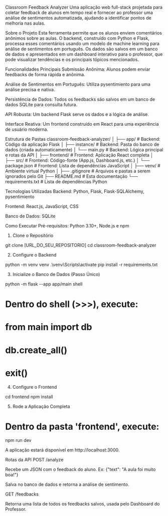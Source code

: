 Classroom Feedback Analyzer
Uma aplicação web full-stack projetada para coletar feedback de alunos em tempo real e fornecer ao professor uma análise de sentimentos automatizada, ajudando a identificar pontos de melhoria nas aulas.

Sobre o Projeto
Esta ferramenta permite que os alunos enviem comentários anônimos sobre as aulas. O backend, construído com Python e Flask, processa esses comentários usando um modelo de machine learning para análise de sentimentos em português. Os dados são salvos em um banco de dados e apresentados em um dashboard interativo para o professor, que pode visualizar tendências e os principais tópicos mencionados.

Funcionalidades Principais
Submissão Anônima: Alunos podem enviar feedbacks de forma rápida e anônima.

Análise de Sentimentos em Português: Utiliza pysentimiento para uma análise precisa e nativa.

Persistência de Dados: Todos os feedbacks são salvos em um banco de dados SQLite para consulta futura.

API Robusta: Um backend Flask serve os dados e a lógica de análise.

Interface Reativa: Um frontend construído em React para uma experiência de usuário moderna.

Estrutura de Pastas
classroom-feedback-analyzer/
│
├── app/                  # Backend: Código da aplicação Flask
│   ├── instance/         # Backend: Pasta do banco de dados (criada automaticamente)
│   └── main.py           # Backend: Lógica principal e rotas da API
│
├── frontend/             # Frontend: Aplicação React completa
│   ├── src/              # Frontend: Código-fonte (App.js, Dashboard.js, etc.)
│   └── package.json      # Frontend: Lista de dependências JavaScript
│
├── venv/                 # Ambiente virtual Python
│
├── .gitignore            # Arquivos e pastas a serem ignorados pelo Git
├── README.md             # Esta documentação
└── requirements.txt      # Lista de dependências Python

Tecnologias Utilizadas
Backend: Python, Flask, Flask-SQLAlchemy, pysentimiento

Frontend: React.js, JavaScript, CSS

Banco de Dados: SQLite

Como Executar
Pré-requisitos: Python 3.10+, Node.js e npm

1. Clone o Repositório

git clone [URL_DO_SEU_REPOSITORIO]
cd classroom-feedback-analyzer

2. Configure o Backend

python -m venv venv
.\venv\Scripts\activate
pip install -r requirements.txt

3. Inicialize o Banco de Dados (Passo Único)

python -m flask --app app/main shell
# Dentro do shell (>>>), execute:
# from main import db
# db.create_all()
# exit()

4. Configure o Frontend

cd frontend
npm install

5. Rode a Aplicação Completa

# Dentro da pasta 'frontend', execute:
npm run dev

A aplicação estará disponível em http://localhost:3000.

Rotas da API
POST /analyze

Recebe um JSON com o feedback do aluno. Ex: {"text": "A aula foi muito boa!"}

Salva no banco de dados e retorna a análise de sentimento.

GET /feedbacks

Retorna uma lista de todos os feedbacks salvos, usada pelo Dashboard do Professor.